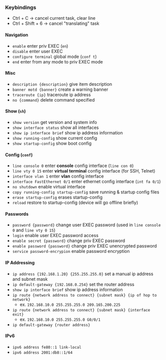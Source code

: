 ### Keybindings
- Ctrl + C -> cancel current task, clear line
- Ctrl + Shift + 6 -> cancel "translating" task

#### Navigation
- `enable` enter priv EXEC (`en`)
- `disable` enter user EXEC
- `configure terminal` global mode (`conf t`)
- `end` enter from any mode to priv EXEC mode

#### Misc
- `description {description}` give item description
- `banner motd {banner}` create a warning banner
- `traceroute {ip}` traceroute ip address 
- `no {command}` delete command specified

#### Show (`sh`)
- `show version` get version and system info
- `show interface status` show all interfaces
- `show ip interface brief` show ip address information
- `show running-config` show current config
- `show startup-config` show boot config

#### Config (`conf`)
- `line console 0` enter **console** config interface (`line con 0`)
- `line vty 0 15` enter **virtual terminal** config interface (for SSH, Telnet)
- `interface vlan 1` enter **vlan** config interface
- `interface FastEthernet 0/1` enter ethernet config interface (`int fa 0/1`)
- `no shutdown` enable virtual interface
- `copy running-config startup-config` save running & startup config files
- `erase startup-config` erases startup-config
- `reload` restore to startup-config (device will go offline briefly)

#### Passwords
- `password {password}` change user EXEC password (used in `line console 0` and `line vty 0 15`)
- `login` enable user EXEC password access
- `enable secret {password}` change priv EXEC password
- `enable password {password}` change priv EXEC unencrypted password
- `service password-encrypion` enable password encryption

#### IP Addressing
- `ip address {192.168.1.20} {255.255.255.0}` set a manual ip address and subnet mask
- `ip default-gateway {192.168.0.254}` set the router address
- `show ip interface brief` show ip address information
- `ip route {network address to connect} {subnet mask} {ip of hop to network}`
	- ex. `192.168.10.0 255.255.255.0 209.165.200.225`
- `ip route {network address to connect} {subnet mask} {interface exit}`
	- ex. `192.168.10.0 255.255.255.0 G0/0/1`
- `ip default-gateway {router address}`
#### IPv6
- `ipv6 address fe80::1 link-local`
- `ipv6 address 2001:db8::1/64`
